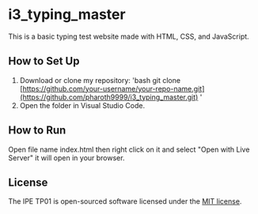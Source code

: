 # i3_typing_master
This is a basic typing test website made with HTML, CSS, and JavaScript.
## How to Set Up
1. Download or clone my repository:
    'bash
    git clone [https://github.com/your-username/your-repo-name.git](https://github.com/pharoth9999/i3_typing_master.git)
    '
2. Open the folder in Visual Studio Code.
## How to Run
Open file name index.html then right click on it and select "Open with Live Server" it will open in your browser.
## License
The IPE TP01 is open-sourced software licensed under the [MIT
license](https://opensource.org/licenses/MIT).
